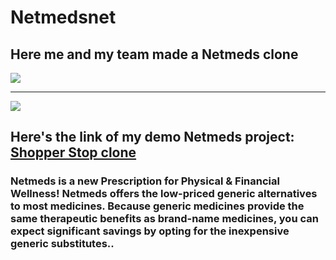 # Netmedsnet

<h2>Here me and my team made a Netmeds clone</h2>

<img src="https://www.bing.com/images/blob?bcid=S6lKRMfMnBsEqxcxoNWLuD9SqbotqVTdP7g"/>
<hr/>

<img src="https://www.bing.com/images/blob?bcid=S7VPspv4IhsEzQ"/>
<h2>Here's the link of my demo Netmeds project: <a href="https://netmedsclone.netlify.app/" target="blank">Shopper Stop clone</a> </h2>
<h3>
Netmeds is a new Prescription for Physical & Financial Wellness! Netmeds offers the low-priced generic alternatives to most medicines. Because generic medicines provide the same therapeutic benefits as brand-name medicines, you can expect significant savings by opting for the inexpensive generic substitutes..</h3>
